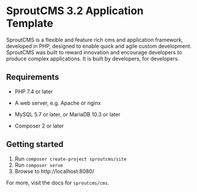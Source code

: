 SproutCMS 3.2 Application Template
==================================

SproutCMS is a flexible and feature rich cms and application framework, developed in PHP,
designed to enable quick and agile custom development. SproutCMS was built to reward
innovation and encourage developers to produce complex applications.
It is built by developers, for developers.


Requirements
------------

* PHP 7.4 or later

* A web server, e.g. Apache or nginx

* MySQL 5.7 or later, or MariaDB 10.3 or later

* Composer 2 or later


Getting started
---------------

1. Run `composer create-project sproutcms/site`
2. Run `composer serve`
3. Browse to http://localhost:8080/


For more, visit the docs for `sproutcms/cms`.
